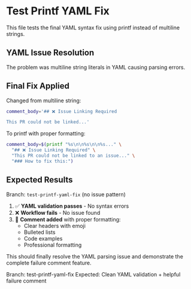 # Test Printf YAML Fix

This file tests the final YAML syntax fix using printf instead of multiline strings.

## YAML Issue Resolution
The problem was multiline string literals in YAML causing parsing errors.

## Final Fix Applied
Changed from multiline string:
```bash
comment_body='## ❌ Issue Linking Required

This PR could not be linked...'
```

To printf with proper formatting:
```bash
comment_body=$(printf "%s\n\n%s\n\n%s..." \
  "## ❌ Issue Linking Required" \
  "This PR could not be linked to an issue..." \
  "### How to fix this:")
```

## Expected Results
Branch: `test-printf-yaml-fix` (no issue pattern)

1. ✅ **YAML validation passes** - No syntax errors
2. ❌ **Workflow fails** - No issue found  
3. 📝 **Comment added** with proper formatting:
   - Clear headers with emoji
   - Bulleted lists
   - Code examples
   - Professional formatting

This should finally resolve the YAML parsing issue and demonstrate the complete failure comment feature.

Branch: test-printf-yaml-fix
Expected: Clean YAML validation + helpful failure comment